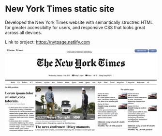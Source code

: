 <h1> New York Times static site</h1>
<p> Developed the New York Times website with semantically structred HTML for greater accessibilty for users, and responsive CSS that looks great across all devices.</p>

Link to project: https://nytpage.netlify.com

![Image of NYT](images/NY.png)



